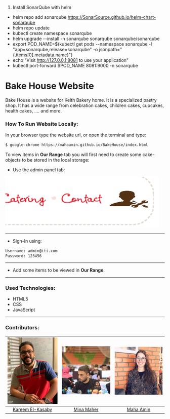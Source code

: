1) Install SonarQube with helm

- helm repo add sonarqube https://SonarSource.github.io/helm-chart-sonarqube
- helm repo update
- kubectl create namespace sonarqube
- helm upgrade --install -n sonarqube sonarqube sonarqube/sonarqube
- export POD_NAME=$(kubectl get pods --namespace sonarqube -l "app=sonarqube,release=sonarqube" -o jsonpath="{.items[0].metadata.name}")
- echo "Visit http://127.0.0.1:8081 to use your application"
- kubectl port-forward $POD_NAME 8081:9000 -n sonarqube


# Bake House Website

Bake House is a website for Keith Bakery home. It is a specialized pastry shop. It has a wide range from celebration cakes, children cakes, cupcakes, health cakes, .... and more.

### How To Run Website Locally:

In your browser type the website url, or open the terminal and type: 
``` sh
$ google-chrome https://mahaamin.github.io/BakeHouse/index.html
```
To view items in **Our Range** tab you will first need to create some cake-objects to be stored in the local storage:

* Use the admin panel tab:

![Admin-Panel](images/admin-panel-screenshot.png)

***
* Sign-In using: 
```
Username: admin@iti.com
Password: 123456
```
***
* Add some items to be viewed in **Our Range**.
 
***

### Used Technologies:
* HTML5
* CSS
* JavaScript

***

### Contributors:
|![Kareem_Elkasaby](images/kareem1.jpg)|![Mina_Maher](images/mina.jpg)|![Maha_Amin](images/maha.jpg)|
|:-----------------:|:-----------:|:-----------------:|
|[Kareem El-Kasaby](https://github.com/kareemelkasaby1)|[Mina Maher](https://github.com/MinaMaher0)|[Maha Amin](https://github.com/MahaAmin)|
